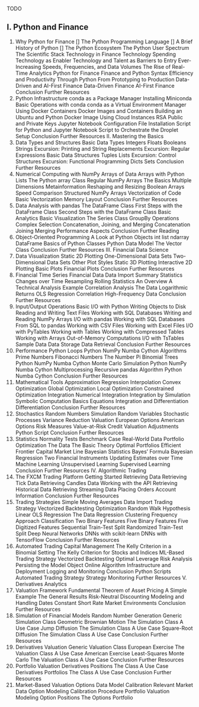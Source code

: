 TODO
## I. Python and Finance
1. Why Python for Finance
[] The Python Programming Language
[] A Brief History of Python
[] The Python Ecosystem
The Python User Spectrum
The Scientific Stack
Technology in Finance
Technology Spending
Technology as Enabler
Technology and Talent as Barriers to Entry
Ever-Increasing Speeds, Frequencies, and Data Volumes
The Rise of Real-Time Analytics
Python for Finance
Finance and Python Syntax
Efficiency and Productivity Through Python
From Prototyping to Production
Data-Driven and AI-First Finance
Data-Driven Finance
AI-First Finance
Conclusion
Further Resources
2. Python Infrastructure
conda as a Package Manager
Installing Miniconda
Basic Operations with conda
conda as a Virtual Environment Manager
Using Docker Containers
Docker Images and Containers
Building an Ubuntu and Python Docker Image
Using Cloud Instances
RSA Public and Private Keys
Jupyter Notebook Configuration File
Installation Script for Python and Jupyter Notebook
Script to Orchestrate the Droplet Setup
Conclusion
Further Resources
II. Mastering the Basics
3. Data Types and Structures
Basic Data Types
Integers
Floats
Booleans
Strings
Excursion: Printing and String Replacements
Excursion: Regular Expressions
Basic Data Structures
Tuples
Lists
Excursion: Control Structures
Excursion: Functional Programming
Dicts
Sets
Conclusion
Further Resources
4. Numerical Computing with NumPy
Arrays of Data
Arrays with Python Lists
The Python array Class
Regular NumPy Arrays
The Basics
Multiple Dimensions
Metainformation
Reshaping and Resizing
Boolean Arrays
Speed Comparison
Structured NumPy Arrays
Vectorization of Code
Basic Vectorization
Memory Layout
Conclusion
Further Resources
5. Data Analysis with pandas
The DataFrame Class
First Steps with the DataFrame Class
Second Steps with the DataFrame Class
Basic Analytics
Basic Visualization
The Series Class
GroupBy Operations
Complex Selection
Concatenation, Joining, and Merging
Concatenation
Joining
Merging
Performance Aspects
Conclusion
Further Reading
6. Object-Oriented Programming
A Look at Python Objects
int
list
ndarray
DataFrame
Basics of Python Classes
Python Data Model
The Vector Class
Conclusion
Further Resources
III. Financial Data Science
7. Data Visualization
Static 2D Plotting
One-Dimensional Data Sets
Two-Dimensional Data Sets
Other Plot Styles
Static 3D Plotting
Interactive 2D Plotting
Basic Plots
Financial Plots
Conclusion
Further Resources
8. Financial Time Series
Financial Data
Data Import
Summary Statistics
Changes over Time
Resampling
Rolling Statistics
An Overview
A Technical Analysis Example
Correlation Analysis
The Data
Logarithmic Returns
OLS Regression
Correlation
High-Frequency Data
Conclusion
Further Resources
9. Input/Output Operations
Basic I/O with Python
Writing Objects to Disk
Reading and Writing Text Files
Working with SQL Databases
Writing and Reading NumPy Arrays
I/O with pandas
Working with SQL Databases
From SQL to pandas
Working with CSV Files
Working with Excel Files
I/O with PyTables
Working with Tables
Working with Compressed Tables
Working with Arrays
Out-of-Memory Computations
I/O with TsTables
Sample Data
Data Storage
Data Retrieval
Conclusion
Further Resources
10. Performance Python
Loops
Python
NumPy
Numba
Cython
Algorithms
Prime Numbers
Fibonacci Numbers
The Number Pi
Binomial Trees
Python
NumPy
Numba
Cython
Monte Carlo Simulation
Python
NumPy
Numba
Cython
Multiprocessing
Recursive pandas Algorithm
Python
Numba
Cython
Conclusion
Further Resources
11. Mathematical Tools
Approximation
Regression
Interpolation
Convex Optimization
Global Optimization
Local Optimization
Constrained Optimization
Integration
Numerical Integration
Integration by Simulation
Symbolic Computation
Basics
Equations
Integration and Differentiation
Differentiation
Conclusion
Further Resources
12. Stochastics
Random Numbers
Simulation
Random Variables
Stochastic Processes
Variance Reduction
Valuation
European Options
American Options
Risk Measures
Value-at-Risk
Credit Valuation Adjustments
Python Script
Conclusion
Further Resources
13. Statistics
Normality Tests
Benchmark Case
Real-World Data
Portfolio Optimization
The Data
The Basic Theory
Optimal Portfolios
Efficient Frontier
Capital Market Line
Bayesian Statistics
Bayes’ Formula
Bayesian Regression
Two Financial Instruments
Updating Estimates over Time
Machine Learning
Unsupervised Learning
Supervised Learning
Conclusion
Further Resources
IV. Algorithmic Trading
14. The FXCM Trading Platform
Getting Started
Retrieving Data
Retrieving Tick Data
Retrieving Candles Data
Working with the API
Retrieving Historical Data
Retrieving Streaming Data
Placing Orders
Account Information
Conclusion
Further Resources
15. Trading Strategies
Simple Moving Averages
Data Import
Trading Strategy
Vectorized Backtesting
Optimization
Random Walk Hypothesis
Linear OLS Regression
The Data
Regression
Clustering
Frequency Approach
Classification
Two Binary Features
Five Binary Features
Five Digitized Features
Sequential Train-Test Split
Randomized Train-Test Split
Deep Neural Networks
DNNs with scikit-learn
DNNs with TensorFlow
Conclusion
Further Resources
16. Automated Trading
Capital Management
The Kelly Criterion in a Binomial Setting
The Kelly Criterion for Stocks and Indices
ML-Based Trading Strategy
Vectorized Backtesting
Optimal Leverage
Risk Analysis
Persisting the Model Object
Online Algorithm
Infrastructure and Deployment
Logging and Monitoring
Conclusion
Python Scripts
Automated Trading Strategy
Strategy Monitoring
Further Resources
V. Derivatives Analytics
17. Valuation Framework
Fundamental Theorem of Asset Pricing
A Simple Example
The General Results
Risk-Neutral Discounting
Modeling and Handling Dates
Constant Short Rate
Market Environments
Conclusion
Further Resources
18. Simulation of Financial Models
Random Number Generation
Generic Simulation Class
Geometric Brownian Motion
The Simulation Class
A Use Case
Jump Diffusion
The Simulation Class
A Use Case
Square-Root Diffusion
The Simulation Class
A Use Case
Conclusion
Further Resources
19. Derivatives Valuation
Generic Valuation Class
European Exercise
The Valuation Class
A Use Case
American Exercise
Least-Squares Monte Carlo
The Valuation Class
A Use Case
Conclusion
Further Resources
20. Portfolio Valuation
Derivatives Positions
The Class
A Use Case
Derivatives Portfolios
The Class
A Use Case
Conclusion
Further Resources
21. Market-Based Valuation
Options Data
Model Calibration
Relevant Market Data
Option Modeling
Calibration Procedure
Portfolio Valuation
Modeling Option Positions
The Options Portfolio
